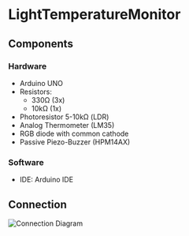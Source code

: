 # LightTemperatureMonitor
## Components
### Hardware
- Arduino UNO
- Resistors:
  - 330Ω (3x)
  - 10kΩ (1x)
- Photoresistor 5-10kΩ (LDR)
- Analog Thermometer (LM35)
- RGB diode with common cathode
- Passive Piezo-Buzzer (HPM14AX)
### Software
- IDE: Arduino IDE
## Connection
![Connection Diagram](https://github.com/kolszewska16/ArduinoProjects/blob/c89279a956ea4ddf36619119162d316985334776/LightTemperatureMonitor/connection.png)
